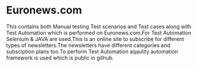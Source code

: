 # Euronews.com
This contains both Manual testing Test scenarios and Test cases along with Test Automation which is performed on Euronews.com.For Test Automation Selenium & JAVA are used.This is an online site to subscribe for different types of newsletters.The newsletters have different categories and subsciption plans too.To perform Test Automation aqaulity automation framework is used which is public in github.
